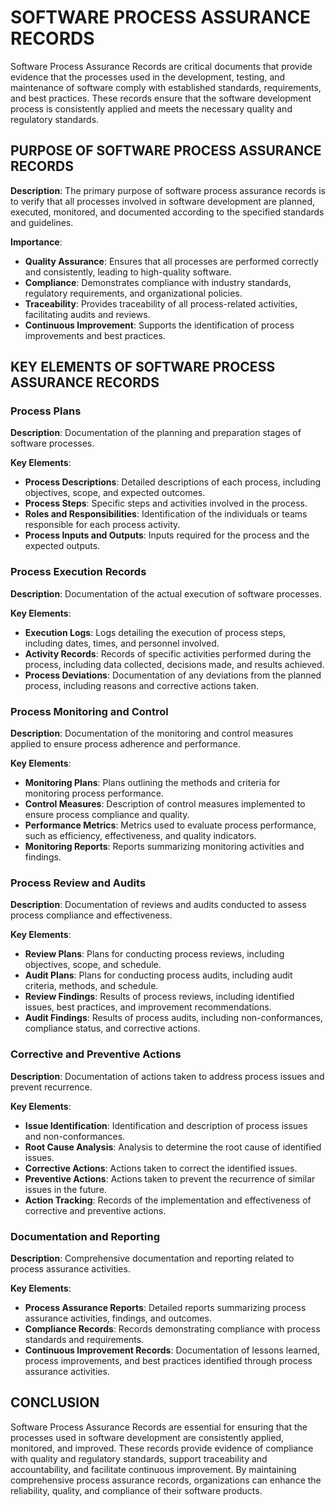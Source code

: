 # SOFTWARE PROCESS ASSURANCE RECORDS

Software Process Assurance Records are critical documents that provide evidence that the processes used in the development, testing, and maintenance of software comply with established standards, requirements, and best practices. These records ensure that the software development process is consistently applied and meets the necessary quality and regulatory standards.

## PURPOSE OF SOFTWARE PROCESS ASSURANCE RECORDS

**Description**: The primary purpose of software process assurance records is to verify that all processes involved in software development are planned, executed, monitored, and documented according to the specified standards and guidelines.

**Importance**:

- **Quality Assurance**: Ensures that all processes are performed correctly and consistently, leading to high-quality software.
- **Compliance**: Demonstrates compliance with industry standards, regulatory requirements, and organizational policies.
- **Traceability**: Provides traceability of all process-related activities, facilitating audits and reviews.
- **Continuous Improvement**: Supports the identification of process improvements and best practices.

## KEY ELEMENTS OF SOFTWARE PROCESS ASSURANCE RECORDS

### Process Plans

**Description**: Documentation of the planning and preparation stages of software processes.

**Key Elements**:

- **Process Descriptions**: Detailed descriptions of each process, including objectives, scope, and expected outcomes.
- **Process Steps**: Specific steps and activities involved in the process.
- **Roles and Responsibilities**: Identification of the individuals or teams responsible for each process activity.
- **Process Inputs and Outputs**: Inputs required for the process and the expected outputs.

### Process Execution Records

**Description**: Documentation of the actual execution of software processes.

**Key Elements**:

- **Execution Logs**: Logs detailing the execution of process steps, including dates, times, and personnel involved.
- **Activity Records**: Records of specific activities performed during the process, including data collected, decisions made, and results achieved.
- **Process Deviations**: Documentation of any deviations from the planned process, including reasons and corrective actions taken.

### Process Monitoring and Control

**Description**: Documentation of the monitoring and control measures applied to ensure process adherence and performance.

**Key Elements**:

- **Monitoring Plans**: Plans outlining the methods and criteria for monitoring process performance.
- **Control Measures**: Description of control measures implemented to ensure process compliance and quality.
- **Performance Metrics**: Metrics used to evaluate process performance, such as efficiency, effectiveness, and quality indicators.
- **Monitoring Reports**: Reports summarizing monitoring activities and findings.

### Process Review and Audits

**Description**: Documentation of reviews and audits conducted to assess process compliance and effectiveness.

**Key Elements**:

- **Review Plans**: Plans for conducting process reviews, including objectives, scope, and schedule.
- **Audit Plans**: Plans for conducting process audits, including audit criteria, methods, and schedule.
- **Review Findings**: Results of process reviews, including identified issues, best practices, and improvement recommendations.
- **Audit Findings**: Results of process audits, including non-conformances, compliance status, and corrective actions.

### Corrective and Preventive Actions

**Description**: Documentation of actions taken to address process issues and prevent recurrence.

**Key Elements**:

- **Issue Identification**: Identification and description of process issues and non-conformances.
- **Root Cause Analysis**: Analysis to determine the root cause of identified issues.
- **Corrective Actions**: Actions taken to correct the identified issues.
- **Preventive Actions**: Actions taken to prevent the recurrence of similar issues in the future.
- **Action Tracking**: Records of the implementation and effectiveness of corrective and preventive actions.

### Documentation and Reporting

**Description**: Comprehensive documentation and reporting related to process assurance activities.

**Key Elements**:

- **Process Assurance Reports**: Detailed reports summarizing process assurance activities, findings, and outcomes.
- **Compliance Records**: Records demonstrating compliance with process standards and requirements.
- **Continuous Improvement Records**: Documentation of lessons learned, process improvements, and best practices identified through process assurance activities.

## CONCLUSION

Software Process Assurance Records are essential for ensuring that the processes used in software development are consistently applied, monitored, and improved. These records provide evidence of compliance with quality and regulatory standards, support traceability and accountability, and facilitate continuous improvement. By maintaining comprehensive process assurance records, organizations can enhance the reliability, quality, and compliance of their software products.
